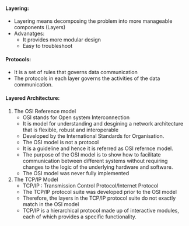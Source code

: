 #### Layering:
- Layering means decomposing the problem into more manageable components (Layers)
- Advanatges:
	- It provides more modular design
	- Easy to troubleshoot


#### Protocols:
- It is a set of rules that governs data communication
- The protocols in each layer governs the activities of the data communication.


#### Layered Architecture:
1. The OSI Reference model
	- OSI stands for Open system Interconnection
	- It is model for understanding and desgining a network architecture that is flexible, robust and interoperable
	- Developed by the International Standards for Organisation.
	- The OSI model is not a protocol
	- It is a guideline and hence it is referred as OSI refernce model.
	- The purpose of the OSI model is to show how to facilitate communication between different systems without requiring changes to the logic of the underlying hardware and software.
	- The OSI model was never fully implemented
2. The TCP/IP Model
	- TCP/IP : Transmission Control Protocol/Internet Protocol
	- The TCP/IP protocol suite was developed prior to the OSI model
	- Therefore, the layers in the TCP/IP protocol suite do not exactly match in the OSI model
	- TCP/IP is a hierarchical protocol made up of interactive modules, each of which provides a specific functionality.